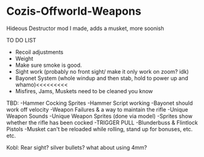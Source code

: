 # Cozis-Offworld-Weapons
Hideous Destructor mod I made, adds a musket, more soonish

TO DO LIST

- Recoil adjustments
- Weight
- Make sure smoke is good.
- Sight work (probably no front sight/ make it only work on zoom? idk)
- Bayonet System (whole windup and then stab, hold to power up and whamo)<<<<<<<<<
- Misfires, Jams, Muskets need to be cleaned you know

TBD:
-Hammer Cocking Sprites
-Hammer Script working
-Bayonet should work off velocity
-Weapon Failures & a way to maintain the rifle
-Unique Weapon Sounds
-Unique Weapon Sprites (done via model)
-Sprites show whether the rifle has been cocked
-TRIGGER PULL
-Blunderbuss & Flintlock Pistols
-Musket can't be reloaded while rolling, stand up for bonuses, etc. etc.

Kobl:
Rear sight? silver bullets? what about using 4mm?
